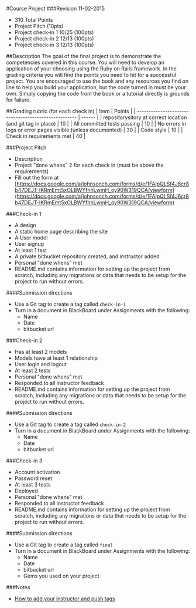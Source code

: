 #Course Project
###Revision 11-02-2015
* 310 Total Points
* Project Pitch (10pts)
* Project check-in 1 10/25 (100pts)
* Project check-in 2 12/13 (100pts)
* Project check-in 3 12/13 (100pts)

##Description
The goal of the final project is to demonstrate the competencies covered in this course.  You will need to develop an application of your choosing using the Ruby on Rails framework.  In the grading criteria you will find the points you need to hit for a successful project. You are encouraged to use the book and any resources you find on line to help you build your application, but the code turned in must be your own.  Simply copying the code from the book or a tutorial directly is grounds for failure.


##Grading rubric (for each check in)
| Item                                                 | Points |
| ---------------------------------------------------- | ------ |
| repositorysitory at correct location (and git tag in place)               | 10     |
| All committed tests passing                                   | 10     |
| No errors in logs or error pages visible (unless documented)  | 30     |
| Code style                                                    | 10     |
| Check in requirements met                                     | 40     |

###Project Pitch
* Description
* Project "done whens" 2 for each check in (must be above the requirements)
* Fill out the form at [https://docs.google.com/a/johnsonch.com/forms/d/e/1FAIpQLSf4J6cr8b47DEJT-IKRmEmt5xOLBWYfhhLwmH_oy90W319QCA/viewform](https://docs.google.com/a/johnsonch.com/forms/d/e/1FAIpQLSf4J6cr8b47DEJT-IKRmEmt5xOLBWYfhhLwmH_oy90W319QCA/viewform)


###Check-in 1
* A design
* A static home page describing the site
* A User model
* User signup
* At least 1 test
* A private bitbucket repository created, and instructor added
* Personal "done whens" met
* README.md contains information for setting up the project from scratch, including any migrations or data that needs to be setup for the project to run without errors.

####Submission directions
* Use a Git tag to create a tag called ```check-in-1```
* Turn in a document in BlackBoard under Assignments with the following:
  * Name
  * Date
  * bitbucket url

###Check-in 2
* Has at least 2 models
* Models have at least 1 relationship
* User login and logout
* At least 2 tests
* Personal "done whens" met
* Responded to all instructor feedback
* README.md contains information for setting up the project from scratch, including any migrations or data that needs to be setup for the project to run without errors.

####Submission directions
* Use a Git tag to create a tag called ```check-in-2```
* Turn in a document in BlackBoard under Assignments with the following:
  * Name
  * Date
  * bitbucket url

###Check-in 3
* Account activation
* Password reset
* At least 3 tests
* Deployed
* Personal "done whens" met
* Responded to all instructor feedback
* README.md contains information for setting up the project from scratch, including any migrations or data that needs to be setup for the project to run without errors.

####Submission directions
* Use a Git tag to create a tag called ```final```
* Turn in a document in BlackBoard under Assignments with the following:
  * Name
  * Date
  * bitbucket url
  * Gems you used on your project


###Notes
* [How to add your instructor and push tags](../how_tos/adding_instructor_to_your_bitbucket_repositorysitory.md)
